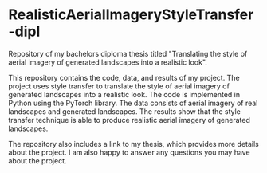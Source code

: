 # RealisticAerialImageryStyleTransfer-dipl
Repository of my bachelors diploma thesis titled "Translating the style of aerial imagery of generated landscapes into a realistic look".

This repository contains the code, data, and results of my project. The project uses style transfer to translate the style of aerial imagery of generated landscapes into a realistic look. The code is implemented in Python using the PyTorch library. The data consists of aerial imagery of real landscapes and generated landscapes. The results show that the style transfer technique is able to produce realistic aerial imagery of generated landscapes.

The repository also includes a link to my thesis, which provides more details about the project. I am also happy to answer any questions you may have about the project.

